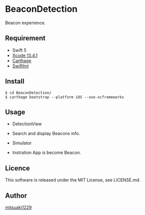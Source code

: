 BeaconDetection
====

Beacon experience.

## Requirement

* Swift 5
* [Xcode 13.4.1](https://developer.apple.com/download/)
* [Carthage](https://github.com/Carthage/Carthage)
* [Swiftlint](https://github.com/realm/SwiftLint)

## Install

```
$ cd BeaconDetection/
$ carthage bootstrap --platform iOS --use-xcframeworks
```

## Usage

* DetectionView
 - Search and display Beacons info.
* Simulator
 - Instration App is become Beacon.

## Licence

This software is released under the MIT License, see LICENSE.md.

## Author

[mitsuaki1229](https://github.com/mitsuaki1229)
